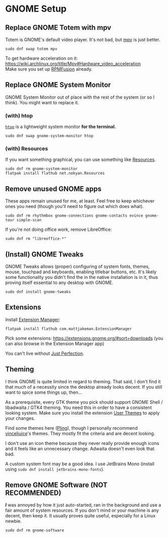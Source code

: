 # GNOME Setup

## Replace GNOME Totem with mpv

Totem is GNOME's default video player. It's not bad, but [mpv](https://mpv.io/) is just better.

```text
sudo dnf swap totem mpv
```

To get hardware acceleration on it: <https://wiki.archlinux.org/title/Mpv#Hardware_video_acceleration>  
Make sure you set up [RPMFusion](SYSTEM.md#enable-rpmfusion) already.

## Replace GNOME System Monitor

GNOME System Monitor out of place with the rest of the system (or so I think). You might want to replace it.

### (with) htop

[`htop`](https://htop.dev/) is a lightweight system monitor **for the terminal.**

```text
sudo dnf swap gnome-system-monitor htop
```

### (with) Resources

If you want something graphical, you can use something like [Resources](https://github.com/nokyan/resources).

```text
sudo dnf rm gnome-system-monitor
flatpak install flathub net.nokyan.Resources
```

## Remove unused GNOME apps

These apps remain unused for me, at least. Feel free to keep whichever ones you need (though you'll need to figure out which does what).

```text
sudo dnf rm rhythmbox gnome-connections gnome-contacts evince gnome-tour simple-scan
```

If you're not doing office work, remove LibreOffice:

```text
sudo dnf rm "libreoffice-*"
```

## (Install) GNOME Tweaks

GNOME Tweaks allows (proper) configuring of system fonts, themes, mouse, touchpad and keyboards, enabling titlebar buttons, etc. It's likely some functionality you didn't find the in the native installation is in it, thus proving itself essential to any desktop with GNOME.

```text
sudo dnf install gnome-tweaks
```

## Extensions

Install [Extension Manager](https://flathub.org/apps/com.mattjakeman.ExtensionManager):

```text
flatpak install flathub com.mattjakeman.ExtensionManager
```

Pick some extensions: <https://extensions.gnome.org/#sort=downloads> (you can also browse in the Extension Manager app)

You can't live without [Just Perfection](https://extensions.gnome.org/extension/3843/just-perfection/).

## Theming

I think GNOME is quite limited in regard to theming. That said, I don't find it that much of a necessity since the desktop already looks decent. If you still want to spice some things up, then...

As a prerequisite, every GTK theme you pick should support GNOME Shell / libadwaita / GTK4 theming. You need this in order to have a consistent looking system. Make sure you install the extension [User Themes](https://extensions.gnome.org/extension/19/user-themes/) to apply your changes.

Find some themes here ([Pling](https://www.pling.com/browse?cat=134&ord=latest)), though I personally recommend [vinceliuice](https://github.com/vinceliuice)'s themes. They mostly fit the criteria and are decent looking.

I don't use an icon theme because they never really provide enough icons and it feels like an unnecessary change. Adwaita doesn't even look that bad.

A custom system font may be a good idea. I use JetBrains Mono (install using `sudo dnf install jetbrains-mono-fonts`).

## Remove GNOME Software (NOT RECOMMENDED)

***I*** was annoyed by how it just auto-started, ran in the background and use a fair amount of system resources. If you don't mind or your machine is any decent, then keep it. It usually proves quite useful, especially for a Linux newbie.

```text
sudo dnf rm gnome-software
```
